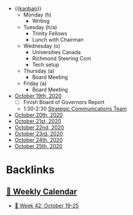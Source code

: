 - {{[kanban](<kanban.md>)}}
    - Monday (h)
        - Writing
    - Tuesday (h/a)
        - Trinity Fellows
        - Lunch with Chairman
    - Wednesday (o)
        - Universities Canada
        - Richmond Steering Com
        - Tech setup
    - Thursday (a)
        - Board Meeting
    - Friday (a)
        - Board Meeting
- [October 19th, 2020](<October 19th, 2020.md>)
    - [ ] Finish Board of Governors Report
    - 1:30-2:30 [Strategic Communications Team](<Strategic Communications Team.md>)
- [October 20th, 2020](<October 20th, 2020.md>) 
- [October 21st, 2020](<October 21st, 2020.md>)
- [October 22nd, 2020](<October 22nd, 2020.md>)
- [October 23rd, 2020](<October 23rd, 2020.md>)
- [October 24th, 2020](<October 24th, 2020.md>)
- [October 25th, 2020](<October 25th, 2020.md>)

# Backlinks
## [  📅  Weekly Calendar](<  📅  Weekly Calendar.md>)
- [  📅 Week 42: October 19-25](<  📅 Week 42: October 19-25.md>)

